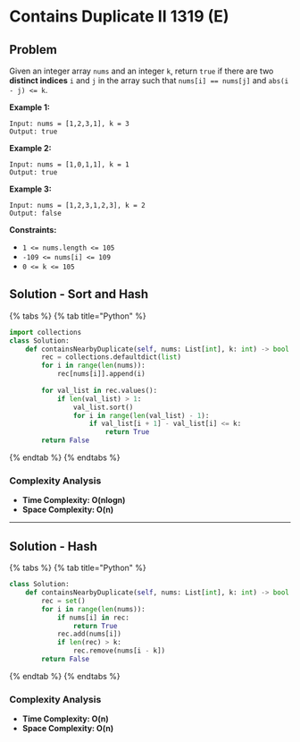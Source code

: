 # Contains Duplicate II 1319 (E)

## Problem

Given an integer array `nums` and an integer `k`, return `true` if there are two **distinct indices** `i` and `j` in the array such that `nums[i] == nums[j]` and `abs(i - j) <= k`.

**Example 1:**

```
Input: nums = [1,2,3,1], k = 3
Output: true
```

**Example 2:**

```
Input: nums = [1,0,1,1], k = 1
Output: true
```

**Example 3:**

```
Input: nums = [1,2,3,1,2,3], k = 2
Output: false
```

**Constraints:**

* `1 <= nums.length <= 105`
* `-109 <= nums[i] <= 109`
* `0 <= k <= 105`

## Solution - Sort and Hash

{% tabs %}
{% tab title="Python" %}
```python
import collections
class Solution:
    def containsNearbyDuplicate(self, nums: List[int], k: int) -> bool:
        rec = collections.defaultdict(list)
        for i in range(len(nums)):
            rec[nums[i]].append(i)
        
        for val_list in rec.values():
            if len(val_list) > 1:
                val_list.sort()
                for i in range(len(val_list) - 1):
                    if val_list[i + 1] - val_list[i] <= k:
                        return True
        return False
```
{% endtab %}
{% endtabs %}

### Complexity Analysis

* **Time Complexity: O(nlogn)**
* **Space Complexity: O(n)**

****

## Solution - Hash

{% tabs %}
{% tab title="Python" %}
```python
class Solution:
    def containsNearbyDuplicate(self, nums: List[int], k: int) -> bool:
        rec = set()
        for i in range(len(nums)):
            if nums[i] in rec:
                return True
            rec.add(nums[i])
            if len(rec) > k:
                rec.remove(nums[i - k])
        return False
```
{% endtab %}
{% endtabs %}

### Complexity Analysis

* **Time Complexity: O(n)**
* **Space Complexity: O(n)**
